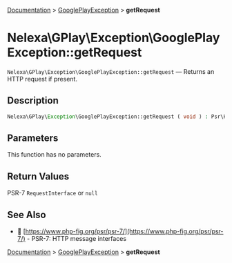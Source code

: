 [Documentation](../../README.md) > [GooglePlayException](README.md) > **getRequest**

# Nelexa\GPlay\Exception\GooglePlayException::getRequest
`Nelexa\GPlay\Exception\GooglePlayException::getRequest` — Returns an HTTP request if present.

## Description
```php
Nelexa\GPlay\Exception\GooglePlayException::getRequest ( void ) : Psr\Http\Message\RequestInterface | null
```

## Parameters
This function has no parameters.

## Return Values
PSR-7 `RequestInterface` or `null`

## See Also
* :link: [https://www.php-fig.org/psr/psr-7/](https://www.php-fig.org/psr/psr-7/) - PSR-7: HTTP message interfaces

[Documentation](../../README.md) > [GooglePlayException](README.md) > **getRequest**
